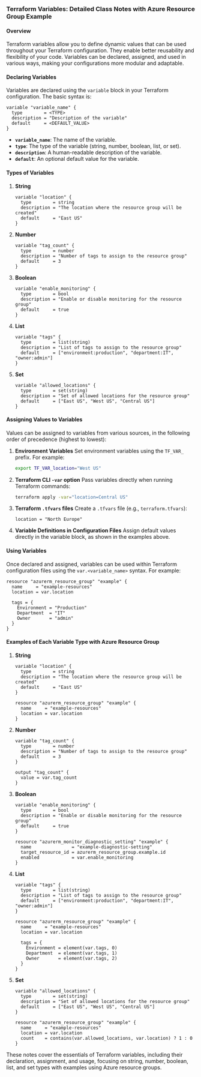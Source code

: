 ### Terraform Variables: Detailed Class Notes with Azure Resource Group Example

#### Overview
Terraform variables allow you to define dynamic values that can be used throughout your Terraform configuration. They enable better reusability and flexibility of your code. Variables can be declared, assigned, and used in various ways, making your configurations more modular and adaptable.

#### Declaring Variables
Variables are declared using the `variable` block in your Terraform configuration. The basic syntax is:

```hcl
variable "variable_name" {
  type        = <TYPE>
  description = "Description of the variable"
  default     = <DEFAULT_VALUE>
}
```

- **`variable_name`**: The name of the variable.
- **`type`**: The type of the variable (string, number, boolean, list, or set).
- **`description`**: A human-readable description of the variable.
- **`default`**: An optional default value for the variable.

#### Types of Variables
1. **String**
   ```hcl
   variable "location" {
     type        = string
     description = "The location where the resource group will be created"
     default     = "East US"
   }
   ```

2. **Number**
   ```hcl
   variable "tag_count" {
     type        = number
     description = "Number of tags to assign to the resource group"
     default     = 3
   }
   ```

3. **Boolean**
   ```hcl
   variable "enable_monitoring" {
     type        = bool
     description = "Enable or disable monitoring for the resource group"
     default     = true
   }
   ```

4. **List**
   ```hcl
   variable "tags" {
     type        = list(string)
     description = "List of tags to assign to the resource group"
     default     = ["environment:production", "department:IT", "owner:admin"]
   }
   ```

5. **Set**
   ```hcl
   variable "allowed_locations" {
     type        = set(string)
     description = "Set of allowed locations for the resource group"
     default     = ["East US", "West US", "Central US"]
   }
   ```

#### Assigning Values to Variables
Values can be assigned to variables from various sources, in the following order of precedence (highest to lowest):

1. **Environment Variables**
   Set environment variables using the `TF_VAR_` prefix. For example:
   ```sh
   export TF_VAR_location="West US"
   ```

2. **Terraform CLI `-var` option**
   Pass variables directly when running Terraform commands:
   ```sh
   terraform apply -var="location=Central US"
   ```

3. **Terraform `.tfvars` files**
   Create a `.tfvars` file (e.g., `terraform.tfvars`):
   ```hcl
   location = "North Europe"
   ```

4. **Variable Definitions in Configuration Files**
   Assign default values directly in the variable block, as shown in the examples above.

#### Using Variables
Once declared and assigned, variables can be used within Terraform configuration files using the `var.<variable_name>` syntax. For example:

```hcl
resource "azurerm_resource_group" "example" {
  name     = "example-resources"
  location = var.location

  tags = {
    Environment = "Production"
    Department  = "IT"
    Owner       = "admin"
  }
}
```

#### Examples of Each Variable Type with Azure Resource Group
1. **String**
   ```hcl
   variable "location" {
     type        = string
     description = "The location where the resource group will be created"
     default     = "East US"
   }
   ```

   ```hcl
   resource "azurerm_resource_group" "example" {
     name     = "example-resources"
     location = var.location
   }
   ```

2. **Number**
   ```hcl
   variable "tag_count" {
     type        = number
     description = "Number of tags to assign to the resource group"
     default     = 3
   }
   ```

   ```hcl
   output "tag_count" {
     value = var.tag_count
   }
   ```

3. **Boolean**
   ```hcl
   variable "enable_monitoring" {
     type        = bool
     description = "Enable or disable monitoring for the resource group"
     default     = true
   }
   ```

   ```hcl
   resource "azurerm_monitor_diagnostic_setting" "example" {
     name               = "example-diagnostic-setting"
     target_resource_id = azurerm_resource_group.example.id
     enabled            = var.enable_monitoring
   }
   ```

4. **List**
   ```hcl
   variable "tags" {
     type        = list(string)
     description = "List of tags to assign to the resource group"
     default     = ["environment:production", "department:IT", "owner:admin"]
   }
   ```

   ```hcl
   resource "azurerm_resource_group" "example" {
     name     = "example-resources"
     location = var.location

     tags = {
       Environment = element(var.tags, 0)
       Department  = element(var.tags, 1)
       Owner       = element(var.tags, 2)
     }
   }
   ```

5. **Set**
   ```hcl
   variable "allowed_locations" {
     type        = set(string)
     description = "Set of allowed locations for the resource group"
     default     = ["East US", "West US", "Central US"]
   }
   ```

   ```hcl
   resource "azurerm_resource_group" "example" {
     name     = "example-resources"
     location = var.location
     count    = contains(var.allowed_locations, var.location) ? 1 : 0
   }
   ```

These notes cover the essentials of Terraform variables, including their declaration, assignment, and usage, focusing on string, number, boolean, list, and set types with examples using Azure resource groups.